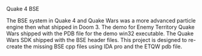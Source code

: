 Quake 4 BSE 

The BSE system in Quake 4 and Quake Wars was a more advanced particle engine then what shipped in
Doom 3. The demo for Enemy Territory Quake Wars shipped with the PDB file for the demo win32 executable.
The Quake Wars SDK shipped with the BSE header files. This project is designed to re-create the missing
BSE cpp files using IDA pro and the ETQW pdb file.